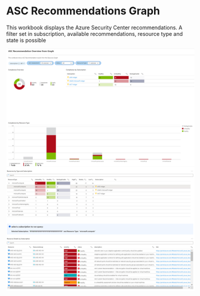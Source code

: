 # ASC Recommendations Graph

This workbook displays the Azure Security Center recommendations. A filter set in subscription, available recommendations, resource type and state is possible

![Workbook Overview](./picture1.png)
![Workbook Overview](./picture2.png)

